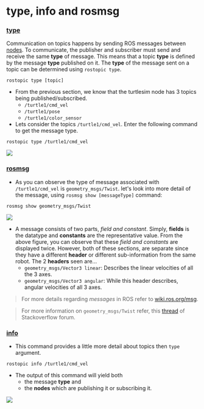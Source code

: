 # type, info and rosmsg

### [type](https://portal.e-yantra.org/storage/FjbIfxILQH_vd/res/learn/ros-basics/learn-ros-comm-topic-cmd-rostopic-type.html#type)

Communication on topics happens by sending ROS messages between [nodes](http://wiki.ros.org/Nodes). To communicate, the publisher and subscriber must send and receive the same **type** of message. This means that a topic **type** is defined by the message **type** published on it. The **type** of the message sent on a topic can be determined using `rostopic type`.

```text
rostopic type [topic]
```

* From the previous section, we know that the turtlesim node has 3 topics being published/subscribed.
  * `/turtle1/cmd_vel`
  * `/turtle1/pose`
  * `/turtle1/color_sensor`
* Lets consider the topics `/turtle1/cmd_vel`. Enter the following command to get the message type.

```text
rostopic type /turtle1/cmd_vel
```

![](https://portal.e-yantra.org/storage/FjbIfxILQH_vd/res/learn/ros-basics/media/images/turtlesim_type.png)

### [rosmsg](https://portal.e-yantra.org/storage/FjbIfxILQH_vd/res/learn/ros-basics/learn-ros-comm-topic-cmd-rostopic-type.html#rosmsg)

* As you can observe the type of message associated with `/turtle1/cmd_vel` is `geometry_msgs/Twist`. let's look into more detail of the message, using `rosmsg show [messageType]` command:

```text
rosmsg show geometry_msgs/Twist
```

![](https://portal.e-yantra.org/storage/FjbIfxILQH_vd/res/learn/ros-basics/media/images/turtlesim_show.png)

* A message consists of two parts, _field and constant_. Simply, **fields** is the datatype and **constants** are the representative value. From the above figure, you can observe that these _field and constants_ are displayed twice. However, both of these sections, are separate since they have a different **header** or different sub-information from the same robot. The 2 **headers** seen are...
  * `geometry_msgs/Vector3 linear`: Describes the linear velocities of all the 3 axes.
  * `geometry_msgs/Vector3 angular`: While this header describes, angular velocities of all 3 axes.

> For more details regarding _messages_ in ROS refer to [wiki.ros.org/msg](https://portal.e-yantra.org/storage/FjbIfxILQH_vd/res/learn/ros-basics/wiki.ros.org/msg).

> For more information on `geometry_msgs/Twist` refer, this [thread](https://stackoverflow.com/questions/50976281/what-do-x-y-and-z-mean-in-geometry-msgs-twist-message-in-ros) of Stackoverflow forum.

### [info](https://portal.e-yantra.org/storage/FjbIfxILQH_vd/res/learn/ros-basics/learn-ros-comm-topic-cmd-rostopic-type.html#info)

* This command provides a little more detail about topics then `type` argument.

```text
rostopic info /turtle1/cmd_vel
```

* The output of this command will yield both
  * the message **type** and
  * the **nodes** which are publishing it or subscribing it.

![](https://portal.e-yantra.org/storage/FjbIfxILQH_vd/res/learn/ros-basics/media/images/turtlesim_info.png)

